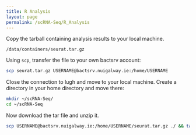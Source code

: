 ```yaml
---
title: R Analysis
layout: page
permalink: /scRNA-Seq/R_Analysis
---
```


Copy the tarball containing analysis results to your local machine.

```
/data/containers/seurat.tar.gz
```

Using `scp`, transfer the file to your own bactsrv account:

```bash
scp seurat.tar.gz USERNAME@bactsrv.nuigalway.ie:/home/USERNAME
```

Close the connection to lugh and move to your local machine. Create a directory in your home directory and move there:

```bash
mkdir ~/scRNA-Seq/
cd ~/scRNA-Seq
```

Now download the tar file and unzip it.

```bash
scp USERNAME@bactsrv.nuigalway.ie:/home/USERNAME/seurat.tar.gz ./ && tar -xvf seurat.tar.gz
```
